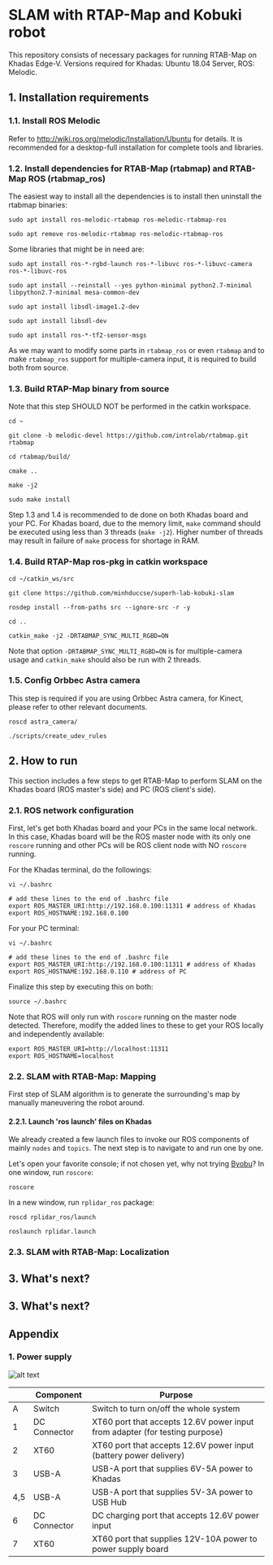 # SLAM with RTAP-Map and Kobuki robot
This repository consists of necessary packages for running RTAB-Map on Khadas Edge-V. Versions required for Khadas: Ubuntu 18.04 Server, ROS: Melodic.

## 1. Installation requirements
### 1.1. Install ROS Melodic
Refer to http://wiki.ros.org/melodic/Installation/Ubuntu for details. It is recommended for a desktop-full installation for complete tools and libraries.
   
### 1.2. Install dependencies for RTAB-Map (rtabmap) and RTAB-Map ROS (rtabmap_ros)
The easiest way to install all the dependencies is to install then uninstall the rtabmap binaries:
```
sudo apt install ros-melodic-rtabmap ros-melodic-rtabmap-ros

sudo apt remove ros-melodic-rtabmap ros-melodic-rtabmap-ros
```
Some libraries that might be in need are:

```
sudo apt install ros-*-rgbd-launch ros-*-libuvc ros-*-libuvc-camera ros-*-libuvc-ros

sudo apt install --reinstall --yes python-minimal python2.7-minimal libpython2.7-minimal mesa-common-dev

sudo apt install libsdl-image1.2-dev

sudo apt install libsdl-dev

sudo apt install ros-*-tf2-sensor-msgs
```
As we may want to modify some parts in `rtabmap_ros` or even `rtabmap` and to make `rtabmap_ros` support for multiple-camera input, it is required to build both from source.

### 1.3. Build RTAP-Map binary from source
Note that this step SHOULD NOT be performed in the catkin workspace.
```
cd ~

git clone -b melodic-devel https://github.com/introlab/rtabmap.git rtabmap

cd rtabmap/build/

cmake ..

make -j2

sudo make install
```
Step 1.3 and 1.4 is recommended to de done on both Khadas board and your PC. For Khadas board, due to the memory limit, `make` command should be executed using less than 3 threads (`make -j2`). Higher number of threads may result in failure of `make` process for shortage in RAM. 


### 1.4. Build RTAP-Map ros-pkg in catkin workspace
```
cd ~/catkin_ws/src

git clone https://github.com/minhduccse/superh-lab-kobuki-slam

rosdep install --from-paths src --ignore-src -r -y

cd ..

catkin_make -j2 -DRTABMAP_SYNC_MULTI_RGBD=ON
```
Note that option `-DRTABMAP_SYNC_MULTI_RGBD=ON` is for multiple-camera usage and `catkin_make` should also be run with 2 threads.

### 1.5. Config Orbbec Astra camera
This step is required if you are using Orbbec Astra camera, for Kinect, please refer to other relevant documents.
```
roscd astra_camera/

./scripts/create_udev_rules
```

## 2. How to run
This section includes a few steps to get RTAB-Map to perform SLAM on the Khadas board (ROS master's side) and PC (ROS client's side).
### 2.1. ROS network configuration
First, let's get both Khadas board and your PCs in the same local network. In this case, Khadas board will be the ROS master node with its only one `roscore` running and other PCs will be ROS client node with NO `roscore` running.

For the Khadas terminal, do the followings:
```
vi ~/.bashrc

# add these lines to the end of .bashrc file
export ROS_MASTER_URI:http://192.168.0.100:11311 # address of Khadas
export ROS_HOSTNAME:192.168.0.100
```

For your PC terminal:
```
vi ~/.bashrc

# add these lines to the end of .bashrc file
export ROS_MASTER_URI:http://192.168.0.100:11311 # address of Khadas
export ROS_HOSTNAME:192.168.0.110 # address of PC
```
Finalize this step by executing this on both:
```
source ~/.bashrc
```
Note that ROS will only run with `roscore` running on the master node detected. Therefore, modify the added lines to these to get your ROS locally and independently available:
```
export ROS_MASTER_URI=http://localhost:11311
export ROS_HOSTNAME=localhost
```
### 2.2. SLAM with RTAB-Map: Mapping
First step of SLAM algorithm is to generate the surrounding's map by manually maneuvering the robot around. 
#### 2.2.1. Launch 'ros launch' files on Khadas
We already created a few launch files to invoke our ROS components of mainly `nodes` and `topics`. The next step is to navigate to and run one by one.

Let's open your favorite console; if not chosen yet, why not trying [Byobu](https://www.byobu.org/downloads)? In one window, run `roscore`:
```
roscore
```
In a new window, run `rplidar_ros` package:
```
roscd rplidar_ros/launch

roslaunch rplidar.launch
```

### 2.3. SLAM with RTAB-Map: Localization



## 3. What's next?

## 3. What's next?

## Appendix

### 1. Power supply

![alt text](https://github.com/minhduccse/superh-lab-kobuki-slam/blob/readme/power-supply-board/docs/power_supply.png?raw=true "Power supply for Khadas, Orbbec Astra cameras and RPLIDAR A1")

| | Component  | Purpose |
| ------------- | ------------- | ------------- |
| A  | Switch  | Switch to turn on/off the whole system |
| 1  | DC Connector | XT60 port that accepts 12.6V power input from adapter (for testing purpose) |
| 2  | XT60  | XT60 port that accepts 12.6V power input (battery power delivery) |
| 3  | USB-A  | USB-A port that supplies 6V-5A power to Khadas |
| 4,5  | USB-A | USB-A port that supplies 5V-3A power to USB Hub |
| 6  | DC Connector | DC charging port that accepts 12.6V power input |
| 7  | XT60 | XT60 port that supplies 12V-10A power to power supply board |

